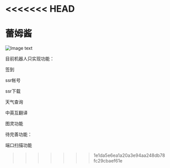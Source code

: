 <<<<<<< HEAD
=======
# 蕾姆酱

![Image text](https://github.com/Ascotbe/Random-img/blob/master/%E6%88%AA%E5%9B%BE.png)

目前机器人只实现功能：

签到

ssr帐号

ssr下载

天气查询

中英互翻译

图灵功能

待完善功能：

端口扫描功能

>>>>>>> 1e1da5e6ea1a20a3e94aa248db78fc29cbaef61e
